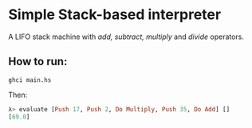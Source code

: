 # Simple Stack-based interpreter

A LIFO stack machine with _add, subtract, multiply_ and _divide_ operators.

## How to run:

```console
ghci main.hs
```

Then:

```haskell
λ> evaluate [Push 17, Push 2, Do Multiply, Push 35, Do Add] []
[69.0]
```
